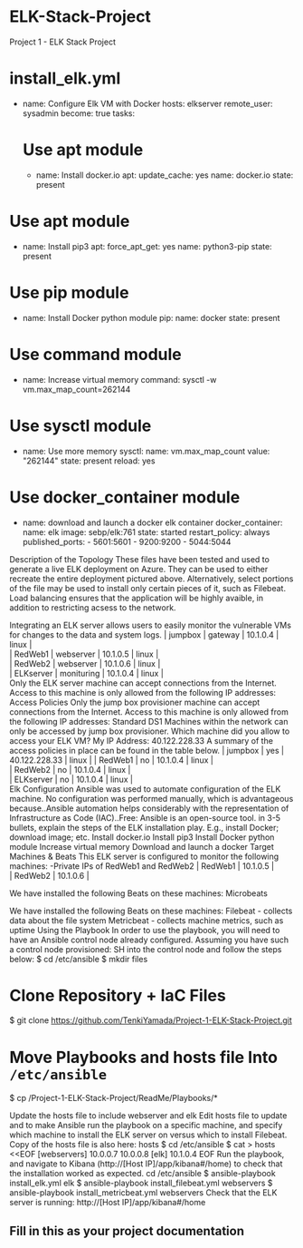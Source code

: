 # ELK-Stack-Project
Project 1 - ELK Stack Project
# install_elk.yml
- name: Configure Elk VM with Docker
 hosts: elkserver
 remote_user: sysadmin
 become: true
 tasks:
   # Use apt module
   - name: Install docker.io
     apt:
       update_cache: yes
       name: docker.io
       state: present
# Use apt module
   - name: Install pip3
     apt:
       force_apt_get: yes
       name: python3-pip
       state: present
# Use pip module
   - name: Install Docker python module
     pip:
       name: docker
       state: present
 # Use command module
   - name: Increase virtual memory
     command: sysctl -w vm.max_map_count=262144
# Use sysctl module
   - name: Use more memory
     sysctl:
       name: vm.max_map_count
       value: "262144"
       state: present
       reload: yes
 # Use docker_container module
   - name: download and launch a docker elk container
     docker_container:
       name: elk
       image: sebp/elk:761
       state: started
       restart_policy: always
       published_ports:
         - 5601:5601
         - 9200:9200
         - 5044:5044

Description of the Topology
These files have been tested and used to generate a live ELK deployment on Azure. They can be used to either recreate the entire deployment pictured above. Alternatively, select portions of the  file may be used to install only certain pieces of it, such as Filebeat.
Load balancing ensures that the application will be highly avaible, in addition to restricting acsess to the network.

Integrating an ELK server allows users to easily monitor the vulnerable VMs for changes to the data and system logs.
| jumpbox   | gateway    | 10.1.0.4 | linux |   
| RedWeb1   | webserver  | 10.1.0.5 | linux |   
| RedWeb2   | webserver  | 10.1.0.6 | linux |   
| ELKserver | monituring | 10.1.0.4 | linux |   
Only the ELK server machine can accept connections from the Internet. Access to this machine is only allowed from the following IP addresses:
Access Policies
Only the jump box provisioner machine can accept connections from the Internet. Access to this machine is only allowed from the following IP addresses:
Standard DS1
Machines within the network can only be accessed by jump box provisioner.
Which machine did you allow to access your ELK VM?
My IP Address: 40.122.228.33
A summary of the access policies in place can be found in the table below.
| jumpbox   | yes | 40.122.228.33 | linux | 
| RedWeb1   | no  | 10.1.0.4      | linux |   
| RedWeb2   | no  | 10.1.0.4      | linux |   
| ELKserver | no  | 10.1.0.4      | linux |   
Elk Configuration
Ansible was used to automate configuration of the ELK machine. No configuration was performed manually, which is advantageous because..Ansible automation helps considerably with the representation of Infrastructure as Code (IAC)..Free: Ansible is an open-source tool.
in 3-5 bullets, explain the steps of the ELK installation play. E.g., install Docker; download image; etc.
Install docker.io
Install pip3
Install Docker python module
Increase virtual memory
Download and launch a docker
Target Machines & Beats
This ELK server is configured to monitor the following machines: -Private IPs of RedWeb1 and RedWeb2
| RedWeb1 | 10.1.0.5 |   
| RedWeb2 | 10.1.0.6 |   

We have installed the following Beats on these machines:
Microbeats

We have installed the following Beats on these machines:
Filebeat - collects data about the file system
Metricbeat - collects machine metrics, such as uptime
Using the Playbook
In order to use the playbook, you will need to have an Ansible control node already configured. Assuming you have such a control node provisioned:
SH into the control node and follow the steps below:
$ cd /etc/ansible
$ mkdir files
# Clone Repository + IaC Files
$ git clone https://github.com/TenkiYamada/Project-1-ELK-Stack-Project.git
# Move Playbooks and hosts file Into `/etc/ansible`
$ cp /Project-1-ELK-Stack-Project/ReadMe/Playbooks/*


Update the hosts file to include webserver and elk
Edit hosts file to update and to make Ansible run the playbook on a specific machine, and specify which machine to install the ELK server on versus which to install Filebeat.
Copy of the hosts file is also here: hosts
$ cd /etc/ansible
$ cat > hosts <<EOF
[webservers]
10.0.0.7
10.0.0.8
[elk]
10.1.0.4
EOF
Run the playbook, and navigate to Kibana (http://[Host IP]/app/kibana#/home) to check that the installation worked as expected.
cd /etc/ansible
 $ ansible-playbook install_elk.yml elk
 $ ansible-playbook install_filebeat.yml webservers
 $ ansible-playbook install_metricbeat.yml webservers
Check that the ELK server is running: http://[Host IP]/app/kibana#/home

## Fill in this as your project documentation
